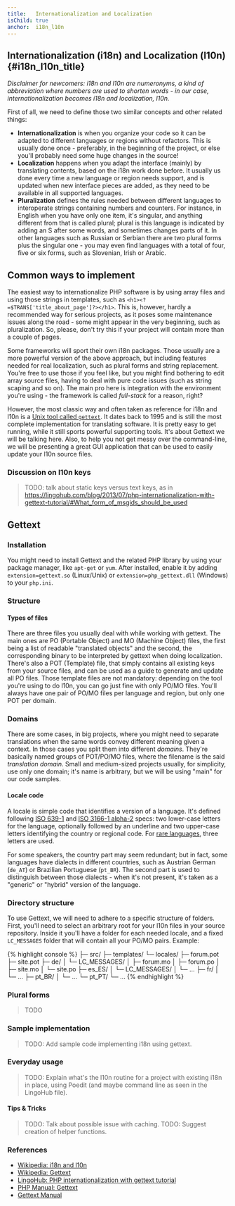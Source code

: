 ```yaml
---
title:   Internationalization and Localization
isChild: true
anchor:  i18n_l10n
---
```


## Internationalization (i18n) and Localization (l10n) {#i18n_l10n_title}

_Disclaimer for newcomers: i18n and l10n are numeronyms, a kind of abbreviation where numbers are used to shorten
words - in our case, internationalization becomes i18n and localization, l10n._

First of all, we need to define those two similar concepts and other related things:

- **Internationalization** is when you organize your code so it can be adapted to different languages or regions
without refactors. This is usually done once - preferably, in the beginning of the project, or else you'll probably
need some huge changes in the source!
- **Localization** happens when you adapt the interface (mainly) by translating contents, based on the i18n work done
before. It usually us done every time a new language or region needs support, and is updated when new interface pieces
are added, as they need to be available in all supported languages.
- **Pluralization** defines the rules needed between different languages to interoperate strings containing numbers and 
counters. For instance, in English when you have only one item, it's singular, and anything different from that is 
called plural; plural is this language is indicated by adding an S after some words, and sometimes changes parts of it.
In other languages such as Russian or Serbian there are two plural forms plus the singular one - you may even find
languages with a total of four, five or six forms, such as Slovenian, Irish or Arabic.

## Common ways to implement
The easiest way to internationalize PHP software is by using array files and using those strings in templates, such as
`<h1><?=$TRANS['title_about_page']?></h1>`. This is, however, hardly a recommended way for serious projects, as it poses
some maintenance issues along the road - some might appear in the very beginning, such as pluralization. So, please,
don't try this if your project will contain more than a couple of pages.

Some frameworks will sport their own i18n packages. Those usually are a more powerful version of the above approach,
but including features needed for real localization, such as plural forms and string replacement. You're free to use
those if you feel like, but you might find bothering to edit array source files, having to deal with pure code issues
(such as string scaping and so on). The main pro here is integration with the environment you're using - the framework
is called _full-stack_ for a reason, right?

However, the most classic way and often taken as reference for i18n and l10n is a [Unix tool called `gettext`][gettext].
It dates back to 1995 and is still the most complete implementation for translating software. It is pretty easy to get
running, while it still sports powerful supporting tools. It's about Gettext we will be talking here. Also, to help you
not get messy over the command-line, we will be presenting a great GUI application that can be used to easily update
your l10n source files.

### Discussion on l10n keys
> TODO: talk about static keys versus text keys, as in https://lingohub.com/blog/2013/07/php-internationalization-with-gettext-tutorial/#What_form_of_msgids_should_be_used

## Gettext

### Installation
You might need to install Gettext and the related PHP library by using your package manager, like `apt-get` or `yum`.
After installed, enable it by adding `extension=gettext.so` (Linux/Unix) or `extension=php_gettext.dll` (Windows) to
your `php.ini`.

### Structure

#### Types of files
There are three files you usually deal with while working with gettext. The main ones are PO (Portable Object) and
MO (Machine Object) files, the first being a list of readable "translated objects" and the second, the corresponding
binary to be interpreted by gettext when doing localization. There's also a POT (Template) file, that simply contains
all existing keys from your source files, and can be used as a guide to generate and update all PO files. Those template
files are not mandatory: depending on the tool you're using to do l10n, you can go just fine with only PO/MO files.
You'll always have one pair of PO/MO files per language and region, but only one POT per domain.

### Domains
There are some cases, in big projects, where you might need to separate translations when the same words convey 
different meaning given a context. In those cases you split them into different _domains_. They're basically named
groups of POT/PO/MO files, where the filename is the said _translation domain_. Small and medium-sized projects usually,
for simplicity, use only one domain; it's name is arbitrary, but we will be using "main" for our code samples.

#### Locale code
A locale is simple code that identifies a version of a language. It's defined following [ISO 639-1][639-1] and 
[ISO 3166-1 alpha-2][3166-1] specs: two lower-case letters for the language, optionally followed by an underline and two
upper-case letters identifying the country or regional code. For [rare languages][rare], three letters are used.

For some speakers, the country part may seem redundant; but in fact, some languages have dialects in different
countries, such as Austrian German (`de_AT`) or Brazilian Portuguese (`pt_BR`). The second part is used to distinguish
between those dialects - when it's not present, it's taken as a "generic" or "hybrid" version of the language.

### Directory structure
To use Gettext, we will need to adhere to a specific structure of folders. First, you'll need to select an arbitrary
root for your l10n files in your source repository. Inside it you'll have a folder for each needed locale, and a fixed
`LC_MESSAGES` folder that will contain all your PO/MO pairs. Example:

{% highlight console %}
<project root>
 ├─ src/
 ├─ templates/
 └─ locales/
    ├─ forum.pot
    ├─ site.pot
    ├─ de/
    │  └─ LC_MESSAGES/
    │     ├─ forum.mo
    │     ├─ forum.po
    │     ├─ site.mo
    │     └─ site.po
    ├─ es_ES/
    │  └─ LC_MESSAGES/
    │     └─ ...
    ├─ fr/
    │  └─ ...
    ├─ pt_BR/
    │  └─ ...
    └─ pt_PT/
       └─ ...
{% endhighlight %}

### Plural forms
> TODO

### Sample implementation
> TODO: Add sample code implementing i18n using gettext.

### Everyday usage
> TODO: Explain what's the l10n routine for a project with existing i18n in place, using Poedit (and maybe command line as seen
in the LingoHub file).

#### Tips & Tricks
> TODO: Talk about possible issue with caching.
> TODO: Suggest creation of helper functions.

### References

* [Wikipedia: i18n and l10n](https://en.wikipedia.org/wiki/Internationalization_and_localization)
* [Wikipedia: Gettext](https://en.wikipedia.org/wiki/Gettext)
* [LingoHub: PHP internationalization with gettext tutorial](https://lingohub.com/blog/2013/07/php-internationalization-with-gettext-tutorial/)
* [PHP Manual: Gettext](http://br2.php.net/manual/en/book.gettext.php)
* [Gettext Manual](http://www.gnu.org/software/gettext/manual/gettext.html)

[gettext]: https://en.wikipedia.org/wiki/Gettext
[639-1]: https://en.wikipedia.org/wiki/List_of_ISO_639-1_codes
[3166-1]: http://en.wikipedia.org/wiki/ISO_3166-1_alpha-2
[rare]: http://www.gnu.org/software/gettext/manual/gettext.html#Rare-Language-Codes
